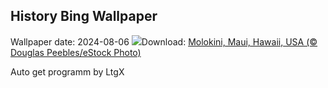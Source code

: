 ## History Bing Wallpaper
Wallpaper date: 2024-08-06
![](https://www.bing.com/th?id=OHR.MolokiniHawaii_EN-GB7304592210_UHD.jpg&w=1000)Download: [Molokini, Maui, Hawaii, USA (© Douglas Peebles/eStock Photo)](https://www.bing.com/th?id=OHR.MolokiniHawaii_EN-GB7304592210_UHD.jpg)

Auto get programm by LtgX
